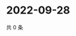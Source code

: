 # 2022-09-28

共 0 条

<!-- BEGIN WEIBO -->
<!-- 最后更新时间 Wed Sep 28 2022 20:11:39 GMT+0800 (China Standard Time) -->

<!-- END WEIBO -->
